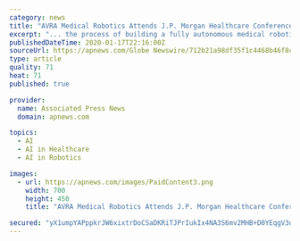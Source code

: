 ```yaml
---
category: news
title: "AVRA Medical Robotics Attends J.P. Morgan Healthcare Conference"
excerpt: "... the process of building a fully autonomous medical robotic system through the use of new technologies combining artificial intelligence, machine learning and proprietary software; is attending the 38th J.P. Morgan Healthcare Conference in San Francisco this week. The Company is represented by its CEO, Barry Cohen. Mr. Cohen has held ..."
publishedDateTime: 2020-01-17T22:16:00Z
sourceUrl: https://apnews.com/Globe Newswire/712b21a98df35f1c4468b46f8c35c4c6
type: article
quality: 71
heat: 71
published: true

provider:
  name: Associated Press News
  domain: apnews.com

topics:
  - AI
  - AI in Healthcare
  - AI in Robotics

images:
  - url: https://apnews.com/images/PaidContent3.png
    width: 700
    height: 450
    title: "AVRA Medical Robotics Attends J.P. Morgan Healthcare Conference"

secured: "yX1umpYAPppkrJW6xixtrDoCSaDKRiTJPrIukIx4NA3S6mv2MHB+D0YEqgV3qhUhcphEJD6CT5NJ1UpaMoZ+v6xC9mLGsYXeYOJJgGOpltpBdY+ahto2AnkkbSkpv/657yGNgAxL0PJbe4CRtDeLAOPACywJsJQGzPPY0Ow4hHT6hmDBu0iXdUSwEvFrO48FrKV//UK9BJ9Vvxdu03RsgwtJRpTovLTsujWsyDW+GEHH+mMnI1/+6oSI4farOKxNkvKX4ClCQ6utEXMy9Jr1d0c0Xxuv2uSwVJ9ePqCPfsQ=;lMndwrXkYmjSaxXyhd1zOA=="
---
```


